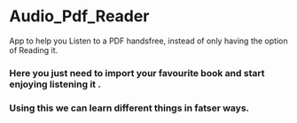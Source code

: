 # Audio_Pdf_Reader
App to help you Listen to a PDF handsfree, instead of only having the option of Reading it.

### Here you just need to import your favourite book and start enjoying listening it .

### Using this we can learn different things in fatser ways. 

